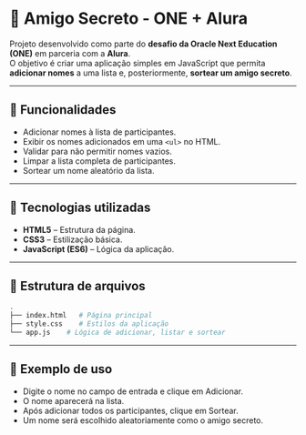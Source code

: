 # 🎁 Amigo Secreto - ONE + Alura

Projeto desenvolvido como parte do **desafio da Oracle Next Education (ONE)** em parceria com a **Alura**.  
O objetivo é criar uma aplicação simples em JavaScript que permita **adicionar nomes** a uma lista e, posteriormente, **sortear um amigo secreto**.

---

## 📌 Funcionalidades

- Adicionar nomes à lista de participantes.
- Exibir os nomes adicionados em uma `<ul>` no HTML.
- Validar para não permitir nomes vazios.
- Limpar a lista completa de participantes.
- Sortear um nome aleatório da lista.

---

## 🚀 Tecnologias utilizadas

- **HTML5** – Estrutura da página.
- **CSS3** – Estilização básica.
- **JavaScript (ES6)** – Lógica da aplicação.

---

## 📂 Estrutura de arquivos

```bash
.
├── index.html   # Página principal
├── style.css    # Estilos da aplicação
└── app.js    # Lógica de adicionar, listar e sortear
```

---

## 📜 Exemplo de uso

- Digite o nome no campo de entrada e clique em Adicionar.
- O nome aparecerá na lista.
- Após adicionar todos os participantes, clique em Sortear.
- Um nome será escolhido aleatoriamente como o amigo secreto.
